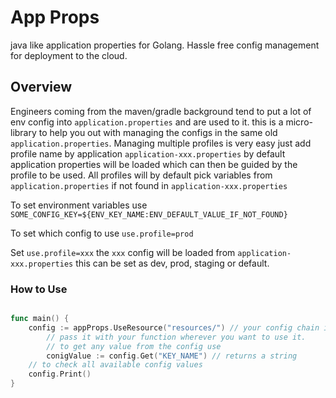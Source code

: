 # App Props
java like application properties for Golang. Hassle free config management for deployment to the cloud.

## Overview 

Engineers coming from the maven/gradle background tend to put a lot of env config into ```application.properties``` and are used to it. this is a 
micro-library to help you out with managing the configs in the same old ```application.properties```. 
Managing multiple profiles is very easy just add profile name by application ```application-xxx.properties```
by default application properties will be loaded which can then be guided by the profile to be used. 
All profiles will by default pick variables from ```application.properties``` if not found in ```application-xxx.properties```

To set environment variables use 
```SOME_CONFIG_KEY=${ENV_KEY_NAME:ENV_DEFAULT_VALUE_IF_NOT_FOUND}```

To set which config to use 
```use.profile=prod```

Set ```use.profile=xxx``` the ```xxx``` config will be loaded from  ```application-xxx.properties``` 
this can be set as dev, prod, staging or default. 


### How to Use 

```go 

func main() {
	config := appProps.UseResource("resources/") // your config chain is loaded from this folder 
        // pass it with your function wherever you want to use it. 
        // to get any value from the config use 
        conigValue := config.Get("KEY_NAME") // returns a string 
	// to check all available config values
	config.Print()
}
```
